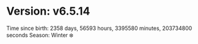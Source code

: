 # Version: v6.5.14
Time since birth: 2358 days, 56593 hours, 3395580 minutes, 203734800 seconds
Season: Winter ❄️
